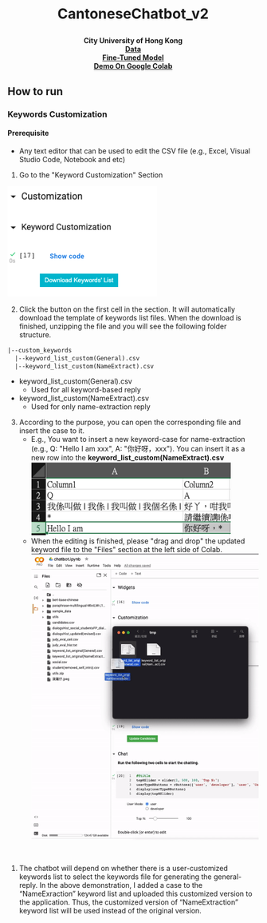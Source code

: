 # <p align="center"> CantoneseChatbot_v2 </p>

<div align="center">
<b>City University of Hong Kong<br>
<a href="https://drive.google.com/drive/folders/1fdaQm211O7kEdkWtDgXQ4-7XekPBswdI?usp=sharing"> Data <br></a>
<a href="https://drive.google.com/drive/folders/1hXSx1iD_v5fDYlUBWfw2HnltsHkD1pe_?usp=sharing"> Fine-Tuned Model <br></a>
<a href="https://colab.research.google.com/drive/1Bb-AkcUjxgeKkFqjjvO8lSNPqKTY98z5?usp=sharing"> Demo On Google Colab <br></a>
</b>
</div>

## How to run

### Keywords Customization
#### Prerequisite
* Any text editor that can be used to edit the CSV file (e.g., Excel, Visual Studio Code, Notebook and etc) 
1. Go to the "Keyword Customization" Section

<img src="images/keywordsCustom/init.png" width="300"/>

2. Click the button on the first cell in the section. It will automatically download the template of keywords list files. 
When the download is finished, unzipping the file and you will see the following folder structure.
```
|--custom_keywords
  |--keyword_list_custom(General).csv
  |--keyword_list_custom(NameExtract).csv 
```
* keyword_list_custom(General).csv 
  * Used for all keyword-based reply
* keyword_list_custom(NameExtract).csv 
  * Used for only name-extraction reply

3. According to the purpose, you can open the corresponding file and insert the case to it.
    - E.g., You want to insert a new keyword-case for name-extraction (e.g., Q: "Hello I am xxx", A: "你好呀，xxx"). You can insert it as a new row into the <b>keyword_list_custom(NameExtract).csv</b>
</br><img src="./images/keywordsCustom/edit.png" width="400"/>
   - When the editing is finished, please "drag and drop" the updated keyword file to the "Files" section at the left side of Colab.
</br><img src="./images/keywordsCustom/updateKeywordDemo.gif" width="600"/>
</br>

1. The chatbot will depend on whether there is a user-customized keywords list to select the keywords file for generating the general-reply. In the above demonstration, I added a case to the “NameExraction” keyword list and uploaded this customized version to the application. Thus, the customized version of “NameExtraction” keyword list will be used instead of the original version.
